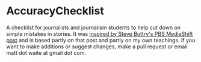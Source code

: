 # AccuracyChecklist

A checklist for journalists and journalism students to help cut down on simple mistakes in stories. It was [inspired by Steve Buttry's PBS MediaShift post](http://www.pbs.org/mediashift/2015/02/journalism-professors-should-teach-accuracy-checklists/) and is based partly on that post and partly on my own teachings. If you want to make additions or suggest changes, make a pull request or email matt dot waite at gmail dot com. 